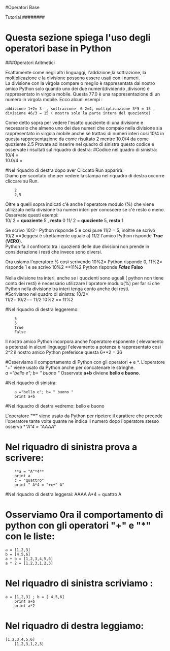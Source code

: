 #Operatori Base

Tutorial 
########

# Questa sezione spiega l'uso degli operatori base in Python
###Operatori Aritmetici

Esattamente come negli altri linguaggi, l'addizione,la sottrazione, la moltiplicazione e la divisione possono essere usati con i numeri.<br>
La divisione con la virgola compare o meglio è rappresentata dal nostro amico Python solo quando uno dei due numeri(dividendo ,divisore) è  rappresentato in virgola mobile. Questa 77.0 è una rappresentazione di un numero in virgola mobile. Ecco alcuni esempi :

	addizione 1+2= 3  , sottrazione  6-2=4, moltiplicazione 3*5 = 15 , divisione 46/3 = 15 ( mostra solo la parte intera del quoziente)		   


Come detto sopra per vedere l'esatto quoziente di una divisione e necessario che almeno uno dei due numeri che compaio nella divisione sia rappresentato in virgola mobile anche se trattasi di numeri interi cosi  10/4 in questa rappresentazione da come risultato 2 mentre 10.0/4 da come quoziente 2.5
Provate ad inserire nel quadro di sinistra questo codice e osservate i risultati sul riquadro di destra:
#Codice nel quadro di sinistra:
	10/4 =                
     10.0/4 =  	 

#Nel riquadro di destra dopo aver Cliccato Run apparirà:  <br>
Diamo per scontato che per vedere la stampa nel riquadro di destra occorre cliccare su Run.

		2 
        2,5		
	
Oltre a quelli sopra indicati c'è anche l'operatore modulo (%) che viene utilizzato nella divisione tra numeri interi per conoscere se c'è resto o meno.   Osservate questi esempi:<br>
10/ 2 = **quoziente**  5 ,   **resto** 0   11/ 2 = **quoziente**  5,    **resto** 1 

Se scrivo 10/2=  Python risponde 5  e così pure  11/2 = 5;  inoltre se scrivo 10/2  ==(leggesi è strettamente uguale a) 11/2  l'amico Python risponde  **_True_** (**VERO**).<br> Python fa il confronto tra i quozienti delle due divisioni non prende in considerazione i resti che invece sono diversi. 

Ora usiamo l'operatore % così scrivendo  10%2=  Python risponde 0,    11%2=  risponde 1  e se scrivo  10%2 ==11%2   Python risponde **_False_** **Falso**  
<br> Nella divisione tra interi, anche se i quozienti sono uguali ( python non tiene conto dei resti) è necessario utilizzare l'opratore modulo(%) per far si che Python nella divisione tra interi tenga conto anche dei resti.<br>
#Scriviamo nel quadro di sinistra:
		10/2=     
        11/2= 
        10/2== 11/2
        10%2 == 11%2			
	

#Nel riquadro di destra leggeremo:

		5
        5
        True
        False		
		

Il nostro amico Python incorpora anche l'operatore esponente  ( elevamento a potenza) in alcuni linguaggi l'elevamento a potenza è rappresentato così 2^2
il nostro amico Python preferisce questa 6**2 =  36    

#Osserviamo il comportamento di Python con gli operatori **+** e *. 
L'operatore "+" viene usato da Python anche per concatenare le stringhe.<br>
 _a ="bello e"; b= " buono "_    Osservate  **a+b** diviene  **bello e buono**.

#Nel riquadro di sinistra:

		a ="bello e"; b= " buono "
        print a+b					

#Nel riquadro di destra vedremo:
		bello e buono	
		
L'operatore **"*"** viene usato da Python per ripetere il carattere che precede l'operatore tante volte quante ne indica il numero dopo l'operatore stesso
osserva   **"A"*4 = "AAAA"**	
	
# Nel riquadro di sinistra prova a scrivere:
		**a = "A"*4**
        print a	 			
        c = "quattro"
        print " A*4 = "+c+" A"			

#Nel riquadro di destra leggerai:
	AAAA
        A*4 = quattro A			
# Osserviamo 0ra il comportamento di python con gli operatori "+" e "*"  con le liste:
	a = [1,2,3]
	b = [4,5,6]
	a + b = [1,2,3,4,5,6]
	a * 2 = [1,2,3,1,2,3]

# Nel riquadro di sinistra scriviamo :
	a = [1,2,3] ; b = [ 4,5,6]
        print a+b
        print a*2	 	

# Nel riquadro di destra leggiamo:
	[1,2,3,4,5,6]
        [1,2,3,1,2,3]



